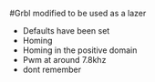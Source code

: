 #Grbl modified to be used as a lazer

- Defaults have been set
- Homing
- Homing in the positive domain
- Pwm at around 7.8khz
- dont remember
